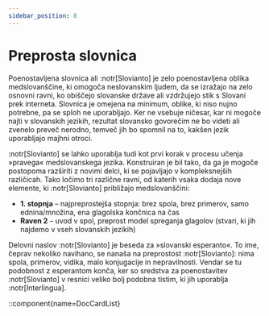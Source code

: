 ```yaml
---
sidebar_position: 8
---
```


# Preprosta slovnica

Poenostavljena slovnica ali :notr[Slovianto] je zelo poenostavljena oblika medslovanščine, ki omogoča neslovanskim ljudem, da se izražajo na zelo osnovni ravni, ko obiščejo slovanske države ali vzdržujejo stik s Slovani prek interneta. Slovnica je omejena na minimum, oblike, ki niso nujno potrebne, pa se sploh ne uporabljajo. Ker ne vsebuje ničesar, kar ni mogoče najti v slovanskih jezikih, rezultat slovansko govorečim ne bo videti ali zvenelo preveč nerodno, temveč jih bo spomnil na to, kakšen jezik uporabljajo majhni otroci.

:notr[Slovianto] se lahko uporablja tudi kot prvi korak v procesu učenja »pravega« medslovanskega jezika. Konstruiran je bil tako, da ga je mogoče postopoma razširiti z novimi delci, ki se pojavljajo v kompleksnejših različicah. Tako ločimo tri različne ravni, od katerih vsaka dodaja nove elemente, ki :notr[Slovianto] približajo medslovanščini:

- **1. stopnja** – najpreprostejša stopnja: brez spola, brez primerov, samo ednina/množina, ena glagolska končnica na čas
- **Raven 2** – uvod v spol, preprost model spreganja glagolov (stvari, ki jih najdemo v vseh slovanskih jezikih)

Delovni naslov :notr[Slovianto] je beseda za »slovanski esperanto«. To ime, čeprav nekoliko navihano, se nanaša na preprostost :notr[Slovianto]: nima spola, primerov, vidika, malo konjugacije in nepravilnosti. Vendar se tu podobnost z esperantom konča, ker so sredstva za poenostavitev :notr[Slovianto] v resnici veliko bolj podobna tistim, ki jih uporablja :notr[Interlingua].

::component{name=DocCardList}
